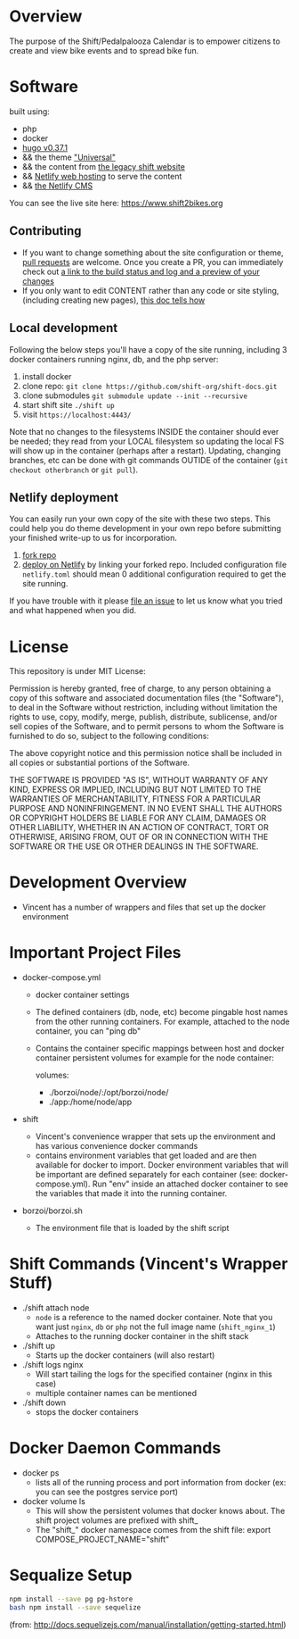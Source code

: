 # Overview

The purpose of the Shift/Pedalpalooza Calendar is to empower citizens to create and view bike events and to spread bike fun.

# Software

built using:
- php
- docker
- [hugo v0.37.1](https://gohugo.io) 
- && the theme ["Universal"](https://themes.gohugo.io/hugo-universal-theme/)
- && the content from [the legacy shift website](https://old.shift2bikes.org)
- && [Netlify web hosting](https://www.netlify.com) to serve the content
- && [the Netlify CMS](https://www.netlifycms.org)

You can see the live site here:  https://www.shift2bikes.org

## Contributing

- If you want to change something about the site configuration or theme, [pull requests](https://help.github.com/articles/creating-a-pull-request/) are welcome.  Once you create a PR, you can immediately check out [a link to the build status and log and a preview of your changes](https://app.netlify.com/sites/shift-docs/deploys)
- If you only want to edit CONTENT rather than any code or site styling, (including creating new pages), [this doc tells how](/docs/UPDATING.md)

## Local development

Following the below steps you'll have a copy of the site running, including 3 docker containers running nginx, db, and the php server:

1. install docker
2. clone repo: `git clone https://github.com/shift-org/shift-docs.git`
3. clone submodules `git submodule update --init --recursive`
4. start shift site `./shift up`
5. visit `https://localhost:4443/`

Note that no changes to the filesystems INSIDE the container should ever be needed;  they read from your LOCAL filesystem so updating the local FS will show up in the container (perhaps after a restart).  Updating, changing branches, etc can be done with git commands OUTIDE of the container (`git checkout otherbranch` or `git pull`).


## Netlify deployment

You can easily run your own copy of the site with these two steps.  This could help you do theme development in your own repo before submitting your finished write-up to us for incorporation.

1. [fork repo](https://help.github.com/articles/fork-a-repo/)
2. [deploy on Netlify](https://app.netlify.com/start) by linking your forked repo.  Included configuration file `netlify.toml` should mean 0 additional configuration required to get the site running.

If you have trouble with it please [file an issue](https://github.com/shift-org/shift-docs/issues/new) to let us know what you tried and what happened when you did.

# License

This repository is under MIT License:

Permission is hereby granted, free of charge, to any person obtaining a copy of this software and associated documentation files (the "Software"), to deal in the Software without restriction, including without limitation the rights to use, copy, modify, merge, publish, distribute, sublicense, and/or sell copies of the Software, and to permit persons to whom the Software is furnished to do so, subject to the following conditions:

The above copyright notice and this permission notice shall be included in all copies or substantial portions of the Software.

THE SOFTWARE IS PROVIDED "AS IS", WITHOUT WARRANTY OF ANY KIND, EXPRESS OR IMPLIED, INCLUDING BUT NOT LIMITED TO THE WARRANTIES OF MERCHANTABILITY, FITNESS FOR A PARTICULAR PURPOSE AND NONINFRINGEMENT. IN NO EVENT SHALL THE AUTHORS OR COPYRIGHT HOLDERS BE LIABLE FOR ANY CLAIM, DAMAGES OR OTHER LIABILITY, WHETHER IN AN ACTION OF CONTRACT, TORT OR OTHERWISE, ARISING FROM, OUT OF OR IN CONNECTION WITH THE SOFTWARE OR THE USE OR OTHER DEALINGS IN THE SOFTWARE.


# Development Overview

* Vincent has a number of wrappers and files that set up the docker environment


# Important Project Files

* docker-compose.yml
  * docker container settings
  * The defined containers (db, node, etc) become pingable host names from the other running containers.  For example, attached to the node container, you can "ping db"
  * Contains the container specific mappings between host and docker container persistent volumes for example for the node container:

    volumes:
      - ./borzoi/node/:/opt/borzoi/node/
      - ./app:/home/node/app

* shift
  * Vincent's convenience wrapper that sets up the environment and has various convenience docker commands
  * contains environment variables that get loaded and are then available for docker to import.  Docker environment variables that will be important are defined separately for each container (see: docker-compose.yml).  Run "env" inside an attached docker container to see the variables that made it into the running container.

* borzoi/borzoi.sh
  * The environment file that is loaded by the shift script 


# Shift Commands (Vincent's Wrapper Stuff)

* ./shift attach node 
  * `node` is a reference to the named docker container.  Note that you want just `nginx`, `db` or `php` not the full image name (`shift_nginx_1`)
  * Attaches to the running docker container in the shift stack
* ./shift up
  * Starts up the docker containers (will also restart)
* ./shift logs nginx
  * Will start tailing the logs for the specified container (nginx in this case)
  * multiple container names can be mentioned
* ./shift down
  * stops the docker containers

# Docker Daemon Commands

* docker ps
  * lists all of the running process and port information from docker (ex: you can see the postgres service port)
* docker volume ls  
  * This will show the persistent volumes that docker knows about. The shift project volumes are prefixed with shift_
  * The "shift_" docker namespace comes from the shift file: export COMPOSE_PROJECT_NAME="shift"

# Sequalize Setup

```bash 
npm install --save pg pg-hstore
bash npm install --save sequelize
```
(from: http://docs.sequelizejs.com/manual/installation/getting-started.html)







